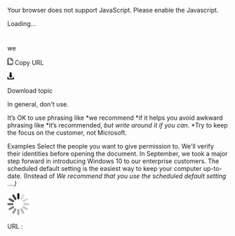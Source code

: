 Your browser does not support JavaScript. Please enable the Javascript.

Loading...

# 

we

![Copy URL](we_files/Copy.png)
Copy URL

![Download](we_files/Download.png)

Download topic

In general, don't use. 

It’s OK to use phrasing like *we recommend *if it helps you avoid awkward phrasing like *it’s recommended, *but write around it if you can*. *Try to keep the focus on the customer, not Microsoft.

Examples
Select the people you want to give permission to. We'll verify their identities before opening the document. 
In September, we took a major step forward in introducing Windows 10 to our enterprise customers.
The scheduled default setting is the easiest way to keep your computer up-to-date. (Instead of *We recommend that you use the scheduled default setting ....)*

![In progress](we_files/activity-large.gif)

URL :

